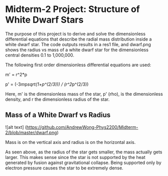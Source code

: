 Midterm-2 Project: Structure of White Dwarf Stars
=========

The purpose of this project is to derive and solve the dimensionless differential equations that describe the radial 
mass distribution inside a white dwarf star. The code outputs results in a res1 file, and dwarf.png shows the radius 
vs mass of a white dwarf star for the dimensionless central densities 0.1 to 1,000,000.

The following first order dimensionless differential equations are used:

m' = r^2*p

p' = (-3*m*p*sqrt(1+p^(2/3))) / (r^2*p^(2/3))

Here, m' is the dimensionless mass of the star, p' (rho), is the dimensionless density, and r the dimensionless radius of the star.

 

Mass of a White Dwarf vs Radius
---------

![alt text] (https://github.com/AndrewWong-Phys2200/Midterm-2/blob/master/dwarf.png)

Mass is on the vertical axis and radius is on the horizontal axis. 

As seen above, as the radius of the star gets smaller, the mass actually gets larger. This makes sense since 
the star is not supported by the heat generated by fusion against gravitational collapse. Being supported only by electron pressure causes the star to be extremely dense.
